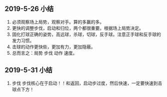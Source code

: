## 2019-5-26 小结
1. 必须观察场上局势，观察对手。算的多赢的多。
2. 更快的调整步伐，启动和归位，两个都很重要。根据场上局势决定。
3. 固化打球正确的姿势，高远球，杀球，切球，反手球。注意正手球和反手球的发力习惯。
4. 击球的动作更快些，更加有力，更加隐蔽。 
5. 总而言之：局势 步伐 动作 速度。


## 2019-5-31 小结
1. 步伐 步伐核心在于启动！！和返回，启动步过度，然后快速，一定要快速到击球点下方！